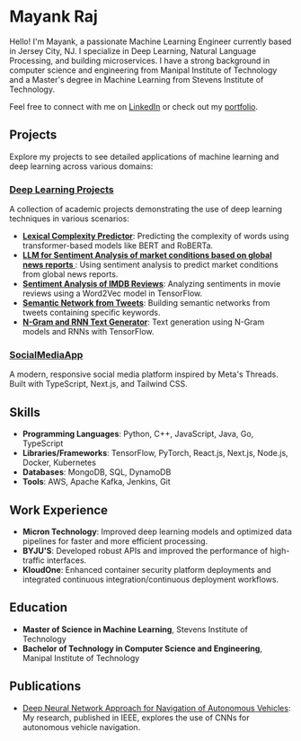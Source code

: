# Mayank Raj

Hello! I'm Mayank, a passionate Machine Learning Engineer currently based in Jersey City, NJ. I specialize in Deep Learning, Natural Language Processing, and building microservices. I have a strong background in computer science and engineering from Manipal Institute of Technology and a Master's degree in Machine Learning from Stevens Institute of Technology. 

Feel free to connect with me on [LinkedIn](https://www.linkedin.com/in/mayank-raj77) or check out my [portfolio](https://mayank-raj37.netlify.app/).


## Projects
Explore my projects to see detailed applications of machine learning and deep learning across various domains:

### [Deep Learning Projects](https://github.com/mayank3aj3769/Machine-Learning-Projects.git)
A collection of academic projects demonstrating the use of deep learning techniques in various scenarios:

- **[Lexical Complexity Predictor](https://github.com/mayank3aj3769/Machine-Learning-Projects/tree/11548fc1881932d000cfa9ddf6e6635c7c999573/Lexical%20Complexity%20Score%20Predictor%20using%20a%20BERT%20Based%20model)**: Predicting the complexity of words using transformer-based models like BERT and RoBERTa.
- **[LLM for Sentiment Analysis of market conditions based on global news reports ](https://github.com/mayank3aj3769/Machine-Learning-Projects/tree/main/Sentiment_Analysis_Global_News)**: Using sentiment analysis to predict market conditions from global news reports.
- **[Sentiment Analysis of IMDB Reviews](https://github.com/mayank3aj3769/Machine-Learning-Projects/tree/main/Sentiment_Analysis_IMDB)**: Analyzing sentiments in movie reviews using a Word2Vec model in TensorFlow.
- **[Semantic Network from Tweets](https://github.com/mayank3aj3769/Machine-Learning-Projects/tree/main/Semantic_Network_Tweets)**: Building semantic networks from tweets containing specific keywords.
- **[N-Gram and RNN Text Generator](https://github.com/mayank3aj3769/Machine-Learning-Projects/tree/main/NGram_RNN_Text_Generation)**: Text generation using N-Gram models and RNNs with TensorFlow.
  
### [SocialMediaApp](https://thread-mraj.vercel.app/)
A modern, responsive social media platform inspired by Meta's Threads. Built with TypeScript, Next.js, and Tailwind CSS.

## Skills
- **Programming Languages**: Python, C++, JavaScript, Java, Go, TypeScript
- **Libraries/Frameworks**: TensorFlow, PyTorch, React.js, Next.js, Node.js, Docker, Kubernetes
- **Databases**: MongoDB, SQL, DynamoDB
- **Tools**: AWS, Apache Kafka, Jenkins, Git

## Work Experience
- **Micron Technology**: Improved deep learning models and optimized data pipelines for faster and more efficient processing.
- **BYJU'S**: Developed robust APIs and improved the performance of high-traffic interfaces.
- **KloudOne**: Enhanced container security platform deployments and integrated continuous integration/continuous deployment workflows.

## Education
- **Master of Science in Machine Learning**, Stevens Institute of Technology
- **Bachelor of Technology in Computer Science and Engineering**, Manipal Institute of Technology

## Publications
- [Deep Neural Network Approach for Navigation of Autonomous Vehicles](https://ieeexplore.ieee.org/abstract/document/9418189): My research, published in IEEE, explores the use of CNNs for autonomous vehicle navigation.

